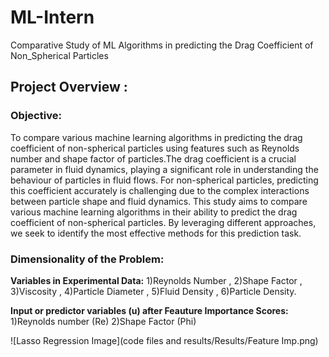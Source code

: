 # ML-Intern
Comparative Study of ML Algorithms in predicting the Drag Coefficient of Non_Spherical Particles

## Project Overview :
### Objective:
To compare various machine learning algorithms in predicting the drag coefficient of non-spherical particles using features such as Reynolds number and shape factor of particles.The drag coefficient is a crucial parameter in fluid dynamics, playing a significant role in understanding the behaviour of particles in fluid flows. For non-spherical particles, predicting this coefficient accurately is challenging due to the complex interactions between particle shape and fluid dynamics.
                                                               This study aims to compare various machine learning algorithms in their ability to predict the drag coefficient of non-spherical particles. By leveraging different approaches, we seek to identify the most effective methods for this prediction task.
 
### Dimensionality of the Problem:
**Variables in Experimental Data:** 
1)Reynolds Number , 2)Shape Factor , 3)Viscosity , 4)Particle Diameter , 5)Fluid Density , 6)Particle Density.

**Input or predictor variables (u) after Feauture Importance Scores:**
1)Reynolds number (Re) 2)Shape Factor (Phi) 

![Lasso Regression Image](code files and results/Results/Feature Imp.png)


